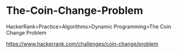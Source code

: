 
# The-Coin-Change-Problem

HackerRank>Practice>Algorithms>Dynamic Programming>The Coin Change Problem

https://www.hackerrank.com/challenges/coin-change/problem
